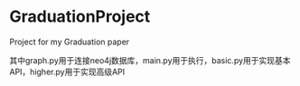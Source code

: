 # GraduationProject
Project for my Graduation paper

其中graph.py用于连接neo4j数据库，main.py用于执行，basic.py用于实现基本API，higher.py用于实现高级API